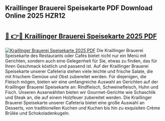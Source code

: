 ## Kraillinger Brauerei Speisekarte PDF Download Online 2025 HZR12

# <h2><a href="http://gc5emp.nevu.top/?p=Kraillinger+Brauerei+Speisekarte">🔗 👉🔴 Kraillinger Brauerei Speisekarte 2025 PDF</a></h2>

[![Kraillinger Brauerei Speisekarte 2025 PDF](https://i.imgur.com/dBaPXMq.png)](http://gc5emp.nevu.top/?p=Kraillinger+Brauerei+Speisekarte)
Die Kraillinger Brauerei Speisekarte des Restaurants oder Cafés bietet nicht nur ein Menü mit Gerichten, sondern auch eine Gelegenheit für Sie, etwas zu finden, das für Ihren Geschmack köstlich und passend ist. Auf der Kraillinger Brauerei Speisekarte unserer Cafeteria stehen viele leichte und frische Salate, die mit frischem Gemüse und Obst zubereitet werden. Für diejenigen, die Fleisch mögen, bieten wir eine umfangreiche Auswahl an Gerichten auf der Kraillinger Brauerei Speisekarte an: Rindfleisch, Schweinefleisch, Huhn und Fisch. Unseren Auserwählten bieten wir Gourmet-Gerichte wie Schaschlik und Steak an, die auf einem Holzfeuer zubereitet werden. Die Kraillinger Brauerei Speisekarte unserer Cafeteria bietet eine große Auswahl an Desserts, von traditionellen Kuchen und Kuchen bis hin zu exquisiten Crème Brûlée und Schokoladenkugeln.
